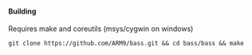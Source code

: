 #### Building
Requires make and coreutils (msys/cygwin on windows)
```
git clone https://github.com/ARM9/bass.git && cd bass/bass && make
```

